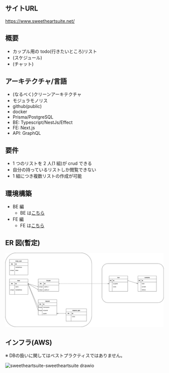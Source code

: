 ## サイトURL
https://www.sweetheartsuite.net/

## 概要

- カップル用の todo(行きたいところ)リスト
- (スケジュール)
- (チャット)

## アーキテクチャ/言語

- (なるべく)クリーンアーキテクチャ
- モジュラモノリス
- github(public)
- docker
- Prisma/PostgreSQL
- BE: Typescript/NestJs/Effect
- FE: Next.js
- API: GraphQL

## 要件

- 1 つのリストを 2 人(1 組)が crud できる
- 自分の持っているリストしか閲覧できない
- 1 組につき複数リストの作成が可能

## 環境構築

- BE 編
  - BE は[こちら](backend/README.md)
- FE 編
  - FE は[こちら](frontend/README.md)

## ER 図(暫定)

![](backend/db.drawio.svg)

## インフラ(AWS)
※ DBの扱いに関してはベストプラクティスではありません。

![sweetheartsuite-sweetheartsuite drawio](https://github.com/user-attachments/assets/48517860-b01e-4b3b-8a77-1b42f93bf2a2)
